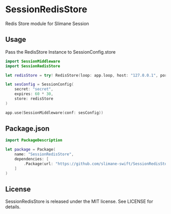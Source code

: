 # SessionRedisStore
Redis Store module for Slimane Session


## Usage

Pass the RedisStore Instance to SessionConfig.store

```swift
import SessionMiddleware
import SessionRedisStore

let redisStore = try! RedisStore(loop: app.loop, host: "127.0.0.1", port: 6379)

let sesConfig = SessionConfig(
    secret: "secret",
    expires: 60 * 30,
    store: redisStore
)

app.use(SessionMiddleware(conf: sesConfig))
```
## Package.json
```swift
import PackageDescription

let package = Package(
    name: "SessionRedisStore",
    dependencies: [
        .Package(url: "https://github.com/slimane-swift/SessionRedisStore.git", majorVersion: 0, minor: 1)
    ]
)
```

## License

SessionRedisStore is released under the MIT license. See LICENSE for details.
